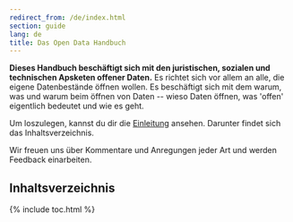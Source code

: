 ```yaml
---
redirect_from: /de/index.html
section: guide
lang: de
title: Das Open Data Handbuch
---
```


**Dieses Handbuch beschäftigt sich mit den juristischen, sozialen und technischen Apsketen offener Daten.** Es richtet sich vor allem an alle, die eigene Datenbestände öffnen wollen. Es beschäftigt sich mit dem warum, was und warum beim öffnen von Daten -- wieso Daten öffnen, was 'offen' eigentlich bedeutet und wie es geht.

Um loszulegen, kannst du dir die [Einleitung](introduction/) ansehen. Darunter findet sich das Inhaltsverzeichnis.

Wir freuen uns über Kommentare und Anregungen jeder Art und werden Feedback einarbeiten.

## Inhaltsverzeichnis

{% include toc.html %}

